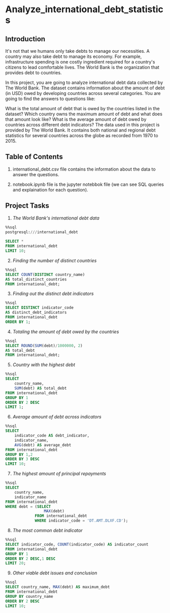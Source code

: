 # Analyze_international_debt_statistics

## Introduction 

It's not that we humans only take debts to manage our necessities. A country may also take debt to manage its economy. For example, infrastructure spending is one costly ingredient required for a country's citizens to lead comfortable lives. The World Bank is the organization that provides debt to countries.

In this project, you are going to analyze international debt data collected by The World Bank. The dataset contains information about the amount of debt (in USD) owed by developing countries across several categories. You are going to find the answers to questions like:

What is the total amount of debt that is owed by the countries listed in the dataset?
Which country owns the maximum amount of debt and what does that amount look like?
What is the average amount of debt owed by countries across different debt indicators?
The data used in this project is provided by The World Bank. It contains both national and regional debt statistics for several countries across the globe as recorded from 1970 to 2015.

## Table of Contents

1. international_debt.csv file contains the information about the data to answer the questions.

2. notebook.ipynb file is the jupyter notebbok file (we can see SQL queries and explaination for each question).

## Project Tasks

1) _The World Bank's international debt data_

```sql
%%sql
postgresql:///international_debt
    
SELECT *
FROM international_debt
LIMIT 10;
```

2) _Finding the number of distinct countries_

```sql
%%sql
SELECT COUNT(DISTINCT country_name)
AS total_distinct_countries
FROM international_debt;
```

3) _Finding out the distinct debt indicators_

```sql
%%sql
SELECT DISTINCT indicator_code
AS distinct_debt_indicators
FROM international_debt
ORDER BY 1;
```

4) _Totaling the amount of debt owed by the countries_

```sql
%%sql
SELECT ROUND(SUM(debt)/1000000, 2)
AS total_debt
FROM international_debt;
```

5) _Country with the highest debt_

```sql
%%sql
SELECT 
    country_name, 
    SUM(debt) AS total_debt
FROM international_debt
GROUP BY 1
ORDER BY 2 DESC
LIMIT 1;
```

6) _Average amount of debt across indicators_

```sql
%%sql
SELECT 
    indicator_code AS debt_indicator,
    indicator_name,
    AVG(debt) AS average_debt
FROM international_debt
GROUP BY 1,2
ORDER BY 3 DESC
LIMIT 10;
```

7) _The highest amount of principal repayments_

```sql
%%sql
SELECT 
    country_name, 
    indicator_name
FROM international_debt
WHERE debt = (SELECT 
                 MAX(debt)
             FROM international_debt
             WHERE indicator_code = 'DT.AMT.DLXF.CD');
```

8) _The most common debt indicator_

```sql
%%sql
SELECT indicator_code, COUNT(indicator_code) AS indicator_count
FROM international_debt
GROUP BY 1
ORDER BY 2 DESC,1 DESC
LIMIT 20;
```

9) _Other viable debt issues and conclusion_

```sql
%%sql
SELECT country_name, MAX(debt) AS maximum_debt
FROM international_debt
GROUP BY country_name
ORDER BY 2 DESC
LIMIT 10;
```
